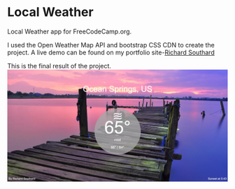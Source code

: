 # Local Weather
Local Weather app for FreeCodeCamp.org.

I used the Open Weather Map API and bootstrap CSS CDN to create the project.    A live demo can be found on my portfolio site-[Richard Southard](https://www.richardsouthard.com/projects/Weather/index.html)

This is the final result of the project.
![Screenshot](screenshot.jpg)
